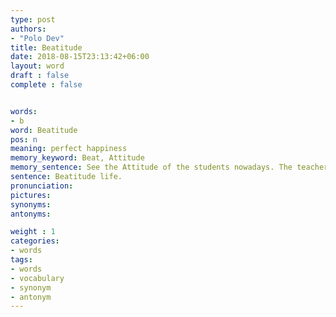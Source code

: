 ```yaml
---
type: post
authors:
- "Polo Dev"
title: Beatitude
date: 2018-08-15T23:13:42+06:00
layout: word
draft : false
complete : false


words:
- b
word: Beatitude
pos: n
meaning: perfect happiness
memory_keyword: Beat, Attitude
memory_sentence: See the Attitude of the students nowadays. The teacher was beating them but they were very happy.
sentence: Beatitude life.
pronunciation:
pictures:
synonyms:
antonyms:

weight : 1
categories:
- words
tags:
- words
- vocabulary
- synonym
- antonym
---
```

